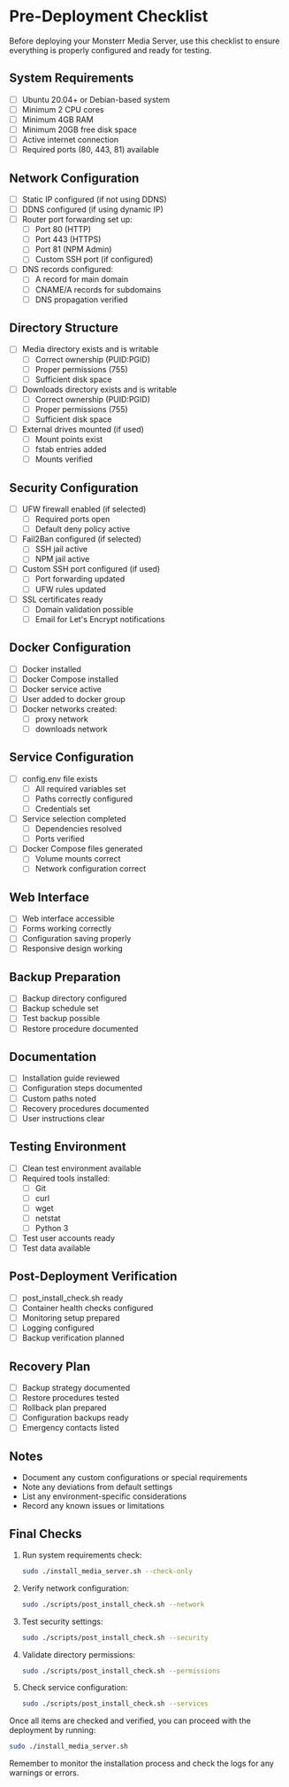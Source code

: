# Pre-Deployment Checklist

Before deploying your Monsterr Media Server, use this checklist to ensure everything is properly configured and ready for testing.

## System Requirements

- [ ] Ubuntu 20.04+ or Debian-based system
- [ ] Minimum 2 CPU cores
- [ ] Minimum 4GB RAM
- [ ] Minimum 20GB free disk space
- [ ] Active internet connection
- [ ] Required ports (80, 443, 81) available

## Network Configuration

- [ ] Static IP configured (if not using DDNS)
- [ ] DDNS configured (if using dynamic IP)
- [ ] Router port forwarding set up:
  - [ ] Port 80 (HTTP)
  - [ ] Port 443 (HTTPS)
  - [ ] Port 81 (NPM Admin)
  - [ ] Custom SSH port (if configured)
- [ ] DNS records configured:
  - [ ] A record for main domain
  - [ ] CNAME/A records for subdomains
  - [ ] DNS propagation verified

## Directory Structure

- [ ] Media directory exists and is writable
  - [ ] Correct ownership (PUID:PGID)
  - [ ] Proper permissions (755)
  - [ ] Sufficient disk space
- [ ] Downloads directory exists and is writable
  - [ ] Correct ownership (PUID:PGID)
  - [ ] Proper permissions (755)
  - [ ] Sufficient disk space
- [ ] External drives mounted (if used)
  - [ ] Mount points exist
  - [ ] fstab entries added
  - [ ] Mounts verified

## Security Configuration

- [ ] UFW firewall enabled (if selected)
  - [ ] Required ports open
  - [ ] Default deny policy active
- [ ] Fail2Ban configured (if selected)
  - [ ] SSH jail active
  - [ ] NPM jail active
- [ ] Custom SSH port configured (if used)
  - [ ] Port forwarding updated
  - [ ] UFW rules updated
- [ ] SSL certificates ready
  - [ ] Domain validation possible
  - [ ] Email for Let's Encrypt notifications

## Docker Configuration

- [ ] Docker installed
- [ ] Docker Compose installed
- [ ] Docker service active
- [ ] User added to docker group
- [ ] Docker networks created:
  - [ ] proxy network
  - [ ] downloads network

## Service Configuration

- [ ] config.env file exists
  - [ ] All required variables set
  - [ ] Paths correctly configured
  - [ ] Credentials set
- [ ] Service selection completed
  - [ ] Dependencies resolved
  - [ ] Ports verified
- [ ] Docker Compose files generated
  - [ ] Volume mounts correct
  - [ ] Network configuration correct

## Web Interface

- [ ] Web interface accessible
- [ ] Forms working correctly
- [ ] Configuration saving properly
- [ ] Responsive design working

## Backup Preparation

- [ ] Backup directory configured
- [ ] Backup schedule set
- [ ] Test backup possible
- [ ] Restore procedure documented

## Documentation

- [ ] Installation guide reviewed
- [ ] Configuration steps documented
- [ ] Custom paths noted
- [ ] Recovery procedures documented
- [ ] User instructions clear

## Testing Environment

- [ ] Clean test environment available
- [ ] Required tools installed:
  - [ ] Git
  - [ ] curl
  - [ ] wget
  - [ ] netstat
  - [ ] Python 3
- [ ] Test user accounts ready
- [ ] Test data available

## Post-Deployment Verification

- [ ] post_install_check.sh ready
- [ ] Container health checks configured
- [ ] Monitoring setup prepared
- [ ] Logging configured
- [ ] Backup verification planned

## Recovery Plan

- [ ] Backup strategy documented
- [ ] Restore procedures tested
- [ ] Rollback plan prepared
- [ ] Configuration backups ready
- [ ] Emergency contacts listed

## Notes

- Document any custom configurations or special requirements
- Note any deviations from default settings
- List any environment-specific considerations
- Record any known issues or limitations

## Final Checks

1. Run system requirements check:
   ```bash
   sudo ./install_media_server.sh --check-only
   ```

2. Verify network configuration:
   ```bash
   sudo ./scripts/post_install_check.sh --network
   ```

3. Test security settings:
   ```bash
   sudo ./scripts/post_install_check.sh --security
   ```

4. Validate directory permissions:
   ```bash
   sudo ./scripts/post_install_check.sh --permissions
   ```

5. Check service configuration:
   ```bash
   sudo ./scripts/post_install_check.sh --services
   ```

Once all items are checked and verified, you can proceed with the deployment by running:
```bash
sudo ./install_media_server.sh
```

Remember to monitor the installation process and check the logs for any warnings or errors.
